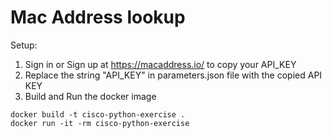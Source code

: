 # Mac Address lookup

Setup:
1. Sign in or Sign up at https://macaddress.io/ to copy your API_KEY
2. Replace the string "API_KEY" in parameters.json file with the copied API KEY
3. Build and Run the docker image

```
docker build -t cisco-python-exercise .
docker run -it -rm cisco-python-exercise
```

